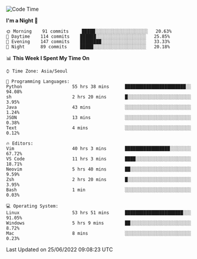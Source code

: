 <!--START_SECTION:waka-->
![Code Time](http://img.shields.io/badge/Code%20Time-783%20hrs%201%20min-blue)

**I'm a Night 🦉** 

```text
🌞 Morning    91 commits     █████░░░░░░░░░░░░░░░░░░░░   20.63% 
🌆 Daytime    114 commits    ██████░░░░░░░░░░░░░░░░░░░   25.85% 
🌃 Evening    147 commits    ████████░░░░░░░░░░░░░░░░░   33.33% 
🌙 Night      89 commits     █████░░░░░░░░░░░░░░░░░░░░   20.18%

```


📊 **This Week I Spent My Time On** 

```text
⌚︎ Time Zone: Asia/Seoul

💬 Programming Languages: 
Python                   55 hrs 38 mins      ███████████████████████░░   94.08% 
sh                       2 hrs 20 mins       █░░░░░░░░░░░░░░░░░░░░░░░░   3.95% 
Java                     43 mins             ░░░░░░░░░░░░░░░░░░░░░░░░░   1.24% 
JSON                     13 mins             ░░░░░░░░░░░░░░░░░░░░░░░░░   0.38% 
Text                     4 mins              ░░░░░░░░░░░░░░░░░░░░░░░░░   0.12%

🔥 Editors: 
Vim                      40 hrs 3 mins       █████████████████░░░░░░░░   67.72% 
VS Code                  11 hrs 3 mins       ████░░░░░░░░░░░░░░░░░░░░░   18.71% 
Neovim                   5 hrs 40 mins       ██░░░░░░░░░░░░░░░░░░░░░░░   9.59% 
Zsh                      2 hrs 20 mins       █░░░░░░░░░░░░░░░░░░░░░░░░   3.95% 
Bash                     1 min               ░░░░░░░░░░░░░░░░░░░░░░░░░   0.03%

💻 Operating System: 
Linux                    53 hrs 51 mins      ██████████████████████░░░   91.05% 
Windows                  5 hrs 9 mins        ██░░░░░░░░░░░░░░░░░░░░░░░   8.72% 
Mac                      8 mins              ░░░░░░░░░░░░░░░░░░░░░░░░░   0.23%

```


 Last Updated on 25/06/2022 09:08:23 UTC
<!--END_SECTION:waka-->
